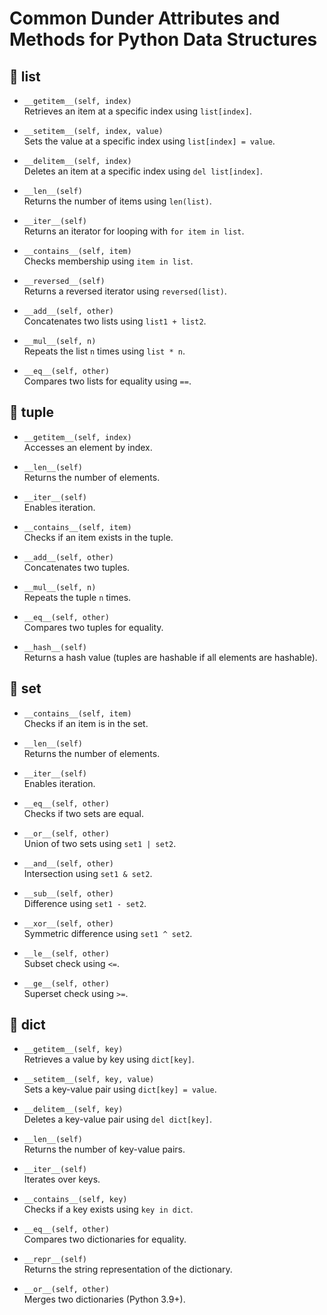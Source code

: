 # Common Dunder Attributes and Methods for Python Data Structures

## 🔹 list

- `__getitem__(self, index)`  
  Retrieves an item at a specific index using `list[index]`.

- `__setitem__(self, index, value)`  
  Sets the value at a specific index using `list[index] = value`.

- `__delitem__(self, index)`  
  Deletes an item at a specific index using `del list[index]`.

- `__len__(self)`  
  Returns the number of items using `len(list)`.

- `__iter__(self)`  
  Returns an iterator for looping with `for item in list`.

- `__contains__(self, item)`  
  Checks membership using `item in list`.

- `__reversed__(self)`  
  Returns a reversed iterator using `reversed(list)`.

- `__add__(self, other)`  
  Concatenates two lists using `list1 + list2`.

- `__mul__(self, n)`  
  Repeats the list `n` times using `list * n`.

- `__eq__(self, other)`  
  Compares two lists for equality using `==`.

## 🔹 tuple

- `__getitem__(self, index)`  
  Accesses an element by index.

- `__len__(self)`  
  Returns the number of elements.

- `__iter__(self)`  
  Enables iteration.

- `__contains__(self, item)`  
  Checks if an item exists in the tuple.

- `__add__(self, other)`  
  Concatenates two tuples.

- `__mul__(self, n)`  
  Repeats the tuple `n` times.

- `__eq__(self, other)`  
  Compares two tuples for equality.

- `__hash__(self)`  
  Returns a hash value (tuples are hashable if all elements are hashable).

## 🔹 set

- `__contains__(self, item)`  
  Checks if an item is in the set.

- `__len__(self)`  
  Returns the number of elements.

- `__iter__(self)`  
  Enables iteration.

- `__eq__(self, other)`  
  Checks if two sets are equal.

- `__or__(self, other)`  
  Union of two sets using `set1 | set2`.

- `__and__(self, other)`  
  Intersection using `set1 & set2`.

- `__sub__(self, other)`  
  Difference using `set1 - set2`.

- `__xor__(self, other)`  
  Symmetric difference using `set1 ^ set2`.

- `__le__(self, other)`  
  Subset check using `<=`.

- `__ge__(self, other)`  
  Superset check using `>=`.

## 🔹 dict

- `__getitem__(self, key)`  
  Retrieves a value by key using `dict[key]`.

- `__setitem__(self, key, value)`  
  Sets a key-value pair using `dict[key] = value`.

- `__delitem__(self, key)`  
  Deletes a key-value pair using `del dict[key]`.

- `__len__(self)`  
  Returns the number of key-value pairs.

- `__iter__(self)`  
  Iterates over keys.

- `__contains__(self, key)`  
  Checks if a key exists using `key in dict`.

- `__eq__(self, other)`  
  Compares two dictionaries for equality.

- `__repr__(self)`  
  Returns the string representation of the dictionary.

- `__or__(self, other)`  
  Merges two dictionaries (Python 3.9+).